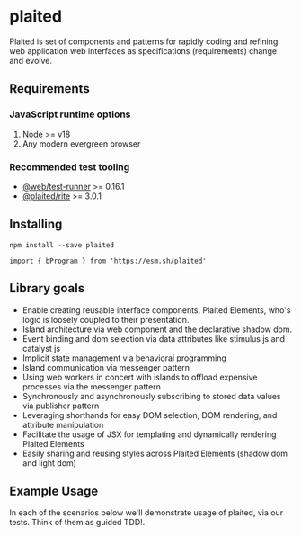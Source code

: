 # plaited

Plaited is set of components and patterns for rapidly coding and refining web
application web interfaces as specifications (requirements) change and evolve.

## Requirements

### JavaScript runtime options

1. [Node](https://nodejs.org/en) >= v18
2. Any modern evergreen browser

### Recommended test tooling

- [@web/test-runner](https://www.npmjs.com/package/@web/test-runner) >= 0.16.1
- [@plaited/rite](https://www.npmjs.com/package/@plaited/rite) >= 3.0.1

## Installing

`npm install --save plaited`

`import { bProgram } from 'https://esm.sh/plaited'`

## Library goals

- Enable creating reusable interface components, Plaited Elements, who's logic
  is loosely coupled to their presentation.
- Island architecture via web component and the declarative shadow dom.
- Event binding and dom selection via data attributes like stimulus js and
  catalyst js
- Implicit state management via behavioral programming
- Island communication via messenger pattern
- Using web workers in concert with islands to offload expensive processes via
  the messenger pattern
- Synchronously and asynchronously subscribing to stored data values via
  publisher pattern
- Leveraging shorthands for easy DOM selection, DOM rendering, and attribute
  manipulation
- Facilitate the usage of JSX for templating and dynamically rendering Plaited
  Elements
- Easily sharing and reusing styles across Plaited Elements (shadow dom and
  light dom)

## Example Usage

In each of the scenarios below we'll demonstrate usage of plaited, via our
tests. Think of them as guided TDD!.
